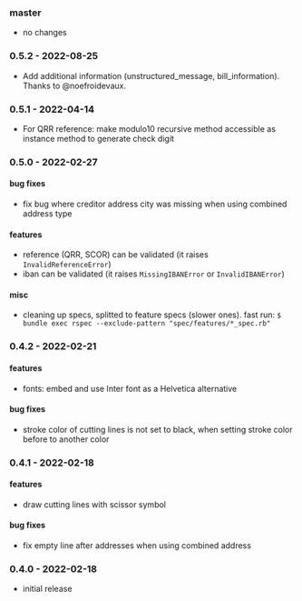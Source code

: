 ### master

* no changes

### 0.5.2 - 2022-08-25

* Add additional information (unstructured_message, bill_information). Thanks to @noefroidevaux.

### 0.5.1 - 2022-04-14

* For QRR reference: make modulo10 recursive method accessible as instance method to generate check digit

### 0.5.0 - 2022-02-27

#### bug fixes

* fix bug where creditor address city was missing when using combined address type

#### features

* reference (QRR, SCOR) can be validated (it raises `InvalidReferenceError`)
* iban can be validated (it raises `MissingIBANError` or `InvalidIBANError`)

#### misc

* cleaning up specs, splitted to feature specs (slower ones). fast run: `$ bundle exec rspec --exclude-pattern "spec/features/*_spec.rb"`

### 0.4.2 - 2022-02-21

#### features

* fonts: embed and use Inter font as a Helvetica alternative

#### bug fixes

* stroke color of cutting lines is not set to black, when setting stroke color before to another color

### 0.4.1 - 2022-02-18

#### features

* draw cutting lines with scissor symbol

#### bug fixes

* fix empty line after addresses when using combined address

### 0.4.0 - 2022-02-18

* initial release
